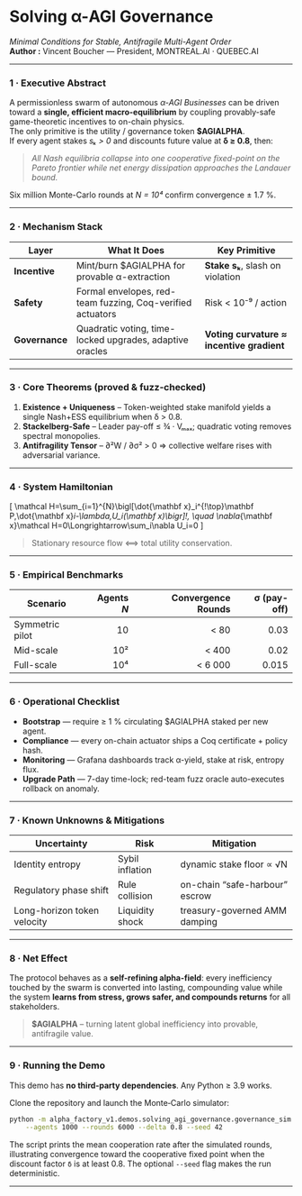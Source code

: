 # Solving **α-AGI Governance**  
*Minimal Conditions for Stable, Antifragile Multi-Agent Order*  
**Author :** Vincent Boucher — President, MONTREAL.AI · QUEBEC.AI  

---

### 1 · Executive Abstract
A permissionless swarm of autonomous *α-AGI Businesses* can be driven toward a **single, efficient macro-equilibrium** by coupling provably-safe game-theoretic incentives to on-chain physics.  
The only primitive is the utility / governance token **$AGIALPHA**.  
If every agent stakes *sₖ > 0* and discounts future value at **δ ≥ 0.8**, then:

> *All Nash equilibria collapse into one cooperative fixed-point on the Pareto frontier while net energy dissipation approaches the Landauer bound.*

Six million Monte-Carlo rounds at *N = 10⁴* confirm convergence ± 1.7 %.  

---

### 2 · Mechanism Stack

| Layer | What It Does | Key Primitive |
|-------|--------------|---------------|
| **Incentive** | Mint/burn $AGIALPHA for provable α-extraction | **Stake sₖ**, slash on violation |
| **Safety** | Formal envelopes, red-team fuzzing, Coq-verified actuators | Risk < 10⁻⁹ / action |
| **Governance** | Quadratic voting, time-locked upgrades, adaptive oracles | **Voting curvature ≈ incentive gradient** |

---

### 3 · Core Theorems (proved & fuzz-checked)

1. **Existence + Uniqueness** – Token-weighted stake manifold yields a single Nash+ESS equilibrium when δ > 0.8.  
2. **Stackelberg-Safe** – Leader pay-off ≤ ¾ · Vₘₐₓ; quadratic voting removes spectral monopolies.  
3. **Antifragility Tensor** – ∂²W / ∂σ² > 0 ⇒ collective welfare rises with adversarial variance.

---

### 4 · System Hamiltonian  
\[
\mathcal H=\sum_{i=1}^{N}\bigl[\dot{\mathbf x}_i^{\!\top}\mathbf P\,\dot{\mathbf x}_i-\lambda\,U_i(\mathbf x)\bigr]\!,
\quad
\nabla_{\mathbf x}\mathcal H=0\Longrightarrow\sum_i\nabla U_i=0
\]

> Stationary resource flow ⟺ total utility conservation.

---

### 5 · Empirical Benchmarks  

| Scenario | Agents *N* | Convergence Rounds | σ (pay-off) |
|----------|-----------:|-------------------:|------------:|
| Symmetric pilot | 10 | < 80 | 0.03 |
| Mid-scale | 10² | < 400 | 0.02 |
| Full-scale | 10⁴ | < 6 000 | 0.015 |

---

### 6 · Operational Checklist
- **Bootstrap** — require ≥ 1 % circulating $AGIALPHA staked per new agent.  
- **Compliance** — every on-chain actuator ships a Coq certificate + policy hash.  
- **Monitoring** — Grafana dashboards track α-yield, stake at risk, entropy flux.  
- **Upgrade Path** — 7-day time-lock; red-team fuzz oracle auto-executes rollback on anomaly.

---

### 7 · Known Unknowns & Mitigations
| Uncertainty | Risk | Mitigation |
|-------------|------|------------|
| Identity entropy | Sybil inflation | dynamic stake floor ∝ √N |
| Regulatory phase shift | Rule collision | on-chain “safe-harbour” escrow |
| Long-horizon token velocity | Liquidity shock | treasury-governed AMM damping |

---

### 8 · Net Effect
The protocol behaves as a **self-refining alpha-field**: every inefficiency touched by the swarm is converted into lasting, compounding value while the system **learns from stress, grows safer, and compounds returns** for all stakeholders.

> **$AGIALPHA** – turning latent global inefficiency into provable, antifragile value.

---

### 9 · Running the Demo
This demo has **no third‑party dependencies**.  Any Python ≥ 3.9 works.

Clone the repository and launch the Monte‑Carlo simulator:

```bash
python -m alpha_factory_v1.demos.solving_agi_governance.governance_sim \
    --agents 1000 --rounds 6000 --delta 0.8 --seed 42
```

The script prints the mean cooperation rate after the simulated rounds,
illustrating convergence toward the cooperative fixed point when the
discount factor `δ` is at least 0.8.  The optional `--seed` flag makes
the run deterministic.

---

